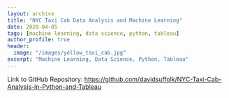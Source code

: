 ```yaml
---
layout: archive
title: "NYC Taxi Cab Data Analysis and Machine Learning"
date: 2020-04-05
tags: [machine learning, data science, python, tableau]
author_profile: true
header:
  image: "/images/yellow_taxi_cab.jpg"
excerpt: "Machine Learning, Data Science, Python, Tableau"
---
```

Link to GitHub Repository:
https://github.com/davidsuffolk/NYC-Taxi-Cab-Analysis-in-Python-and-Tableau
